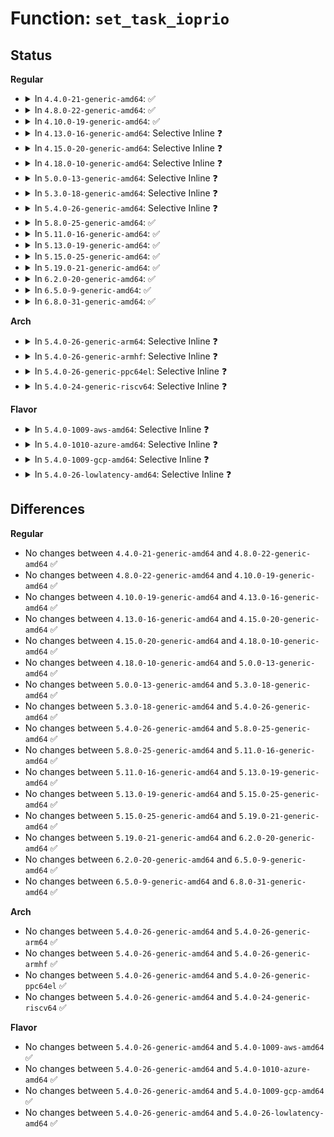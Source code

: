 # Function: <code>set_task_ioprio</code>

## Status
<b>Regular</b>
<ul>
<li>
<details>
<summary>In <code>4.4.0-21-generic-amd64</code>: ✅</summary>

```c
int set_task_ioprio(struct task_struct * task, int ioprio)
```

```json
{
  "name": "set_task_ioprio",
  "collision_type": "Unique Global",
  "inline_type": "No",
  "funcs": [
    {
      "addr": 18446744071582833552,
      "name": "set_task_ioprio",
      "external": true,
      "loc": "block/ioprio.c:32",
      "file": "block/ioprio.c",
      "inline": "seen, unknown",
      "caller_inline": [],
      "caller_func": [
        "fs/ext4/super.c:ext4_remount",
        "fs/ext4/super.c:ext4_fill_super",
        "block/ioprio.c:SyS_ioprio_set",
        "block/ioprio.c:SyS_ioprio_set",
        "block/ioprio.c:SyS_ioprio_set"
      ]
    }
  ],
  "symbols": [
    {
      "addr": 18446744071582833552,
      "name": "set_task_ioprio",
      "section": ".text",
      "bind": "STB_GLOBAL",
      "size": 150
    }
  ]
}
```
</details>
</li>
<li>
<details>
<summary>In <code>4.8.0-22-generic-amd64</code>: ✅</summary>

```c
int set_task_ioprio(struct task_struct * task, int ioprio)
```

```json
{
  "name": "set_task_ioprio",
  "collision_type": "Unique Global",
  "inline_type": "No",
  "funcs": [
    {
      "addr": 18446744071583113152,
      "name": "set_task_ioprio",
      "external": true,
      "loc": "block/ioprio.c:32",
      "file": "block/ioprio.c",
      "inline": "seen, unknown",
      "caller_inline": [],
      "caller_func": [
        "fs/ext4/super.c:ext4_remount",
        "fs/ext4/super.c:ext4_fill_super",
        "block/ioprio.c:SyS_ioprio_set",
        "block/ioprio.c:SyS_ioprio_set",
        "block/ioprio.c:SyS_ioprio_set"
      ]
    }
  ],
  "symbols": [
    {
      "addr": 18446744071583113152,
      "name": "set_task_ioprio",
      "section": ".text",
      "bind": "STB_GLOBAL",
      "size": 150
    }
  ]
}
```
</details>
</li>
<li>
<details>
<summary>In <code>4.10.0-19-generic-amd64</code>: ✅</summary>

```c
int set_task_ioprio(struct task_struct * task, int ioprio)
```

```json
{
  "name": "set_task_ioprio",
  "collision_type": "Unique Global",
  "inline_type": "No",
  "funcs": [
    {
      "addr": 18446744071583224864,
      "name": "set_task_ioprio",
      "external": true,
      "loc": "block/ioprio.c:32",
      "file": "block/ioprio.c",
      "inline": "seen, unknown",
      "caller_inline": [],
      "caller_func": [
        "fs/ext4/super.c:ext4_remount",
        "fs/ext4/super.c:ext4_fill_super",
        "block/ioprio.c:SyS_ioprio_set",
        "block/ioprio.c:SyS_ioprio_set",
        "block/ioprio.c:SyS_ioprio_set"
      ]
    }
  ],
  "symbols": [
    {
      "addr": 18446744071583224864,
      "name": "set_task_ioprio",
      "section": ".text",
      "bind": "STB_GLOBAL",
      "size": 150
    }
  ]
}
```
</details>
</li>
<li>
<details>
<summary>In <code>4.13.0-16-generic-amd64</code>: Selective Inline ❓</summary>

```c
int set_task_ioprio(struct task_struct * task, int ioprio)
```

```json
{
  "name": "set_task_ioprio",
  "collision_type": "Unique Global",
  "inline_type": "Selective",
  "funcs": [
    {
      "addr": 18446744071583278848,
      "name": "set_task_ioprio",
      "external": true,
      "loc": "block/ioprio.c:35",
      "file": "block/ioprio.c",
      "inline": "not declared, inlined",
      "caller_inline": [],
      "caller_func": [
        "fs/ext4/super.c:ext4_remount",
        "fs/ext4/super.c:ext4_fill_super",
        "block/ioprio.c:SyS_ioprio_set",
        "block/ioprio.c:SyS_ioprio_set",
        "block/ioprio.c:SyS_ioprio_set"
      ]
    }
  ],
  "symbols": [
    {
      "addr": 18446744071583278848,
      "name": "set_task_ioprio",
      "section": ".text",
      "bind": "STB_GLOBAL",
      "size": 152
    }
  ]
}
```
</details>
</li>
<li>
<details>
<summary>In <code>4.15.0-20-generic-amd64</code>: Selective Inline ❓</summary>

```c
int set_task_ioprio(struct task_struct * task, int ioprio)
```

```json
{
  "name": "set_task_ioprio",
  "collision_type": "Unique Global",
  "inline_type": "Selective",
  "funcs": [
    {
      "addr": 18446744071583459104,
      "name": "set_task_ioprio",
      "external": true,
      "loc": "block/ioprio.c:35",
      "file": "block/ioprio.c",
      "inline": "not declared, inlined",
      "caller_inline": [],
      "caller_func": [
        "fs/ext4/super.c:ext4_remount",
        "fs/ext4/super.c:ext4_fill_super",
        "block/ioprio.c:SyS_ioprio_set",
        "block/ioprio.c:SyS_ioprio_set",
        "block/ioprio.c:SyS_ioprio_set"
      ]
    }
  ],
  "symbols": [
    {
      "addr": 18446744071583459104,
      "name": "set_task_ioprio",
      "section": ".text",
      "bind": "STB_GLOBAL",
      "size": 152
    }
  ]
}
```
</details>
</li>
<li>
<details>
<summary>In <code>4.18.0-10-generic-amd64</code>: Selective Inline ❓</summary>

```c
int set_task_ioprio(struct task_struct * task, int ioprio)
```

```json
{
  "name": "set_task_ioprio",
  "collision_type": "Unique Global",
  "inline_type": "Selective",
  "funcs": [
    {
      "addr": 18446744071583670384,
      "name": "set_task_ioprio",
      "external": true,
      "loc": "block/ioprio.c:35",
      "file": "block/ioprio.c",
      "inline": "not declared, inlined",
      "caller_inline": [],
      "caller_func": [
        "fs/ext4/super.c:ext4_remount",
        "fs/ext4/super.c:ext4_fill_super",
        "block/ioprio.c:__ia32_sys_ioprio_set",
        "block/ioprio.c:__ia32_sys_ioprio_set",
        "block/ioprio.c:__ia32_sys_ioprio_set",
        "block/ioprio.c:__x64_sys_ioprio_set",
        "block/ioprio.c:__x64_sys_ioprio_set",
        "block/ioprio.c:__x64_sys_ioprio_set"
      ]
    }
  ],
  "symbols": [
    {
      "addr": 18446744071583670384,
      "name": "set_task_ioprio",
      "section": ".text",
      "bind": "STB_GLOBAL",
      "size": 152
    }
  ]
}
```
</details>
</li>
<li>
<details>
<summary>In <code>5.0.0-13-generic-amd64</code>: Selective Inline ❓</summary>

```c
int set_task_ioprio(struct task_struct * task, int ioprio)
```

```json
{
  "name": "set_task_ioprio",
  "collision_type": "Unique Global",
  "inline_type": "Selective",
  "funcs": [
    {
      "addr": 18446744071583777664,
      "name": "set_task_ioprio",
      "external": true,
      "loc": "block/ioprio.c:35",
      "file": "block/ioprio.c",
      "inline": "not declared, inlined",
      "caller_inline": [],
      "caller_func": [
        "fs/ext4/super.c:ext4_remount",
        "fs/ext4/super.c:ext4_fill_super",
        "block/ioprio.c:__ia32_sys_ioprio_set",
        "block/ioprio.c:__ia32_sys_ioprio_set",
        "block/ioprio.c:__ia32_sys_ioprio_set",
        "block/ioprio.c:__x64_sys_ioprio_set",
        "block/ioprio.c:__x64_sys_ioprio_set",
        "block/ioprio.c:__x64_sys_ioprio_set"
      ]
    }
  ],
  "symbols": [
    {
      "addr": 18446744071583777664,
      "name": "set_task_ioprio",
      "section": ".text",
      "bind": "STB_GLOBAL",
      "size": 152
    }
  ]
}
```
</details>
</li>
<li>
<details>
<summary>In <code>5.3.0-18-generic-amd64</code>: Selective Inline ❓</summary>

```c
int set_task_ioprio(struct task_struct * task, int ioprio)
```

```json
{
  "name": "set_task_ioprio",
  "collision_type": "Unique Global",
  "inline_type": "Selective",
  "funcs": [
    {
      "addr": 18446744071583967392,
      "name": "set_task_ioprio",
      "external": true,
      "loc": "block/ioprio.c:36",
      "file": "block/ioprio.c",
      "inline": "not declared, inlined",
      "caller_inline": [],
      "caller_func": [
        "fs/ext4/super.c:ext4_remount",
        "fs/ext4/super.c:ext4_fill_super",
        "block/ioprio.c:__ia32_sys_ioprio_set",
        "block/ioprio.c:__ia32_sys_ioprio_set",
        "block/ioprio.c:__ia32_sys_ioprio_set",
        "block/ioprio.c:__x64_sys_ioprio_set",
        "block/ioprio.c:__x64_sys_ioprio_set",
        "block/ioprio.c:__x64_sys_ioprio_set"
      ]
    }
  ],
  "symbols": [
    {
      "addr": 18446744071583967392,
      "name": "set_task_ioprio",
      "section": ".text",
      "bind": "STB_GLOBAL",
      "size": 149
    }
  ]
}
```
</details>
</li>
<li>
<details>
<summary>In <code>5.4.0-26-generic-amd64</code>: Selective Inline ❓</summary>

```c
int set_task_ioprio(struct task_struct * task, int ioprio)
```

```json
{
  "name": "set_task_ioprio",
  "collision_type": "Unique Global",
  "inline_type": "Selective",
  "funcs": [
    {
      "addr": 18446744071584070752,
      "name": "set_task_ioprio",
      "external": true,
      "loc": "block/ioprio.c:36",
      "file": "block/ioprio.c",
      "inline": "not declared, inlined",
      "caller_inline": [],
      "caller_func": [
        "fs/ext4/super.c:ext4_remount",
        "fs/ext4/super.c:ext4_fill_super",
        "block/ioprio.c:__ia32_sys_ioprio_set",
        "block/ioprio.c:__ia32_sys_ioprio_set",
        "block/ioprio.c:__ia32_sys_ioprio_set",
        "block/ioprio.c:__x64_sys_ioprio_set",
        "block/ioprio.c:__x64_sys_ioprio_set",
        "block/ioprio.c:__x64_sys_ioprio_set"
      ]
    }
  ],
  "symbols": [
    {
      "addr": 18446744071584070752,
      "name": "set_task_ioprio",
      "section": ".text",
      "bind": "STB_GLOBAL",
      "size": 149
    }
  ]
}
```
</details>
</li>
<li>
<details>
<summary>In <code>5.8.0-25-generic-amd64</code>: ✅</summary>

```c
int set_task_ioprio(struct task_struct * task, int ioprio)
```

```json
{
  "name": "set_task_ioprio",
  "collision_type": "Unique Global",
  "inline_type": "No",
  "funcs": [
    {
      "addr": 18446744071584463104,
      "name": "set_task_ioprio",
      "external": true,
      "loc": "block/ioprio.c:36",
      "file": "block/ioprio.c",
      "inline": "seen, unknown",
      "caller_inline": [],
      "caller_func": [
        "fs/ext4/super.c:ext4_remount",
        "fs/ext4/super.c:ext4_fill_super",
        "block/ioprio.c:__do_sys_ioprio_set",
        "block/ioprio.c:__do_sys_ioprio_set",
        "block/ioprio.c:__do_sys_ioprio_set"
      ]
    }
  ],
  "symbols": [
    {
      "addr": 18446744071584463104,
      "name": "set_task_ioprio",
      "section": ".text",
      "bind": "STB_GLOBAL",
      "size": 149
    }
  ]
}
```
</details>
</li>
<li>
<details>
<summary>In <code>5.11.0-16-generic-amd64</code>: ✅</summary>

```c
int set_task_ioprio(struct task_struct * task, int ioprio)
```

```json
{
  "name": "set_task_ioprio",
  "collision_type": "Unique Global",
  "inline_type": "No",
  "funcs": [
    {
      "addr": 18446744071584578144,
      "name": "set_task_ioprio",
      "external": true,
      "loc": "block/ioprio.c:36",
      "file": "block/ioprio.c",
      "inline": "seen, unknown",
      "caller_inline": [],
      "caller_func": [
        "fs/ext4/super.c:ext4_remount",
        "fs/ext4/super.c:ext4_fill_super",
        "block/ioprio.c:__do_sys_ioprio_set",
        "block/ioprio.c:__do_sys_ioprio_set",
        "block/ioprio.c:__do_sys_ioprio_set"
      ]
    }
  ],
  "symbols": [
    {
      "addr": 18446744071584578144,
      "name": "set_task_ioprio",
      "section": ".text",
      "bind": "STB_GLOBAL",
      "size": 159
    }
  ]
}
```
</details>
</li>
<li>
<details>
<summary>In <code>5.13.0-19-generic-amd64</code>: ✅</summary>

```c
int set_task_ioprio(struct task_struct * task, int ioprio)
```

```json
{
  "name": "set_task_ioprio",
  "collision_type": "Unique Global",
  "inline_type": "No",
  "funcs": [
    {
      "addr": 18446744071584610208,
      "name": "set_task_ioprio",
      "external": true,
      "loc": "block/ioprio.c:36",
      "file": "block/ioprio.c",
      "inline": "seen, unknown",
      "caller_inline": [],
      "caller_func": [
        "fs/ext4/super.c:ext4_remount",
        "fs/ext4/super.c:ext4_fill_super",
        "block/ioprio.c:__do_sys_ioprio_set",
        "block/ioprio.c:__do_sys_ioprio_set",
        "block/ioprio.c:__do_sys_ioprio_set"
      ]
    }
  ],
  "symbols": [
    {
      "addr": 18446744071584610208,
      "name": "set_task_ioprio",
      "section": ".text",
      "bind": "STB_GLOBAL",
      "size": 159
    }
  ]
}
```
</details>
</li>
<li>
<details>
<summary>In <code>5.15.0-25-generic-amd64</code>: ✅</summary>

```c
int set_task_ioprio(struct task_struct * task, int ioprio)
```

```json
{
  "name": "set_task_ioprio",
  "collision_type": "Unique Global",
  "inline_type": "No",
  "funcs": [
    {
      "addr": 18446744071585024576,
      "name": "set_task_ioprio",
      "external": true,
      "loc": "block/ioprio.c:36",
      "file": "block/ioprio.c",
      "inline": "seen, unknown",
      "caller_inline": [],
      "caller_func": [
        "fs/ext4/super.c:ext4_remount",
        "fs/ext4/super.c:ext4_fill_super",
        "block/ioprio.c:__do_sys_ioprio_set",
        "block/ioprio.c:__do_sys_ioprio_set",
        "block/ioprio.c:__do_sys_ioprio_set"
      ]
    }
  ],
  "symbols": [
    {
      "addr": 18446744071585024576,
      "name": "set_task_ioprio",
      "section": ".text",
      "bind": "STB_GLOBAL",
      "size": 159
    }
  ]
}
```
</details>
</li>
<li>
<details>
<summary>In <code>5.19.0-21-generic-amd64</code>: ✅</summary>

```c
int set_task_ioprio(struct task_struct * task, int ioprio)
```

```json
{
  "name": "set_task_ioprio",
  "collision_type": "Unique Global",
  "inline_type": "No",
  "funcs": [
    {
      "addr": 18446744071585650512,
      "name": "set_task_ioprio",
      "external": true,
      "loc": "block/blk-ioc.c:255",
      "file": "block/blk-ioc.c",
      "inline": "seen, unknown",
      "caller_inline": [],
      "caller_func": [
        "fs/ext4/super.c:__ext4_remount",
        "fs/ext4/super.c:__ext4_fill_super",
        "block/ioprio.c:__do_sys_ioprio_set",
        "block/ioprio.c:__do_sys_ioprio_set",
        "block/ioprio.c:__do_sys_ioprio_set"
      ]
    }
  ],
  "symbols": [
    {
      "addr": 18446744071585650512,
      "name": "set_task_ioprio",
      "section": ".text",
      "bind": "STB_GLOBAL",
      "size": 322
    }
  ]
}
```
</details>
</li>
<li>
<details>
<summary>In <code>6.2.0-20-generic-amd64</code>: ✅</summary>

```c
int set_task_ioprio(struct task_struct * task, int ioprio)
```

```json
{
  "name": "set_task_ioprio",
  "collision_type": "Unique Global",
  "inline_type": "No",
  "funcs": [
    {
      "addr": 18446744071586423616,
      "name": "set_task_ioprio",
      "external": true,
      "loc": "block/blk-ioc.c:255",
      "file": "block/blk-ioc.c",
      "inline": "seen, unknown",
      "caller_inline": [],
      "caller_func": [
        "fs/ext4/super.c:__ext4_remount",
        "fs/ext4/super.c:ext4_load_and_init_journal",
        "block/ioprio.c:__do_sys_ioprio_set",
        "block/ioprio.c:__do_sys_ioprio_set",
        "block/ioprio.c:__do_sys_ioprio_set"
      ]
    }
  ],
  "symbols": [
    {
      "addr": 18446744071586423616,
      "name": "set_task_ioprio",
      "section": ".text",
      "bind": "STB_GLOBAL",
      "size": 322
    }
  ]
}
```
</details>
</li>
<li>
<details>
<summary>In <code>6.5.0-9-generic-amd64</code>: ✅</summary>

```c
int set_task_ioprio(struct task_struct * task, int ioprio)
```

```json
{
  "name": "set_task_ioprio",
  "collision_type": "Unique Global",
  "inline_type": "No",
  "funcs": [
    {
      "addr": 18446744071586671168,
      "name": "set_task_ioprio",
      "external": true,
      "loc": "block/blk-ioc.c:251",
      "file": "block/blk-ioc.c",
      "inline": "seen, unknown",
      "caller_inline": [],
      "caller_func": [
        "fs/ext4/super.c:__ext4_remount",
        "fs/ext4/super.c:ext4_load_and_init_journal",
        "block/ioprio.c:__do_sys_ioprio_set",
        "block/ioprio.c:__do_sys_ioprio_set",
        "block/ioprio.c:__do_sys_ioprio_set"
      ]
    }
  ],
  "symbols": [
    {
      "addr": 18446744071586671168,
      "name": "set_task_ioprio",
      "section": ".text",
      "bind": "STB_GLOBAL",
      "size": 322
    }
  ]
}
```
</details>
</li>
<li>
<details>
<summary>In <code>6.8.0-31-generic-amd64</code>: ✅</summary>

```c
int set_task_ioprio(struct task_struct * task, int ioprio)
```

```json
{
  "name": "set_task_ioprio",
  "collision_type": "Unique Global",
  "inline_type": "No",
  "funcs": [
    {
      "addr": 18446744071586942064,
      "name": "set_task_ioprio",
      "external": true,
      "loc": "block/blk-ioc.c:251",
      "file": "block/blk-ioc.c",
      "inline": "seen, unknown",
      "caller_inline": [],
      "caller_func": [
        "fs/ext4/super.c:__ext4_remount",
        "fs/ext4/super.c:ext4_load_and_init_journal",
        "block/ioprio.c:__do_sys_ioprio_set",
        "block/ioprio.c:__do_sys_ioprio_set",
        "block/ioprio.c:__do_sys_ioprio_set"
      ]
    }
  ],
  "symbols": [
    {
      "addr": 18446744071586942064,
      "name": "set_task_ioprio",
      "section": ".text",
      "bind": "STB_GLOBAL",
      "size": 322
    }
  ]
}
```
</details>
</li>
</ul>
<b>Arch</b>
<ul>
<li>
<details>
<summary>In <code>5.4.0-26-generic-arm64</code>: Selective Inline ❓</summary>

```c
int set_task_ioprio(struct task_struct * task, int ioprio)
```

```json
{
  "name": "set_task_ioprio",
  "collision_type": "Unique Global",
  "inline_type": "Selective",
  "funcs": [
    {
      "addr": 18446603336495914096,
      "name": "set_task_ioprio",
      "external": true,
      "loc": "block/ioprio.c:36",
      "file": "block/ioprio.c",
      "inline": "not declared, inlined",
      "caller_inline": [],
      "caller_func": [
        "fs/ext4/super.c:ext4_remount",
        "fs/ext4/super.c:ext4_fill_super",
        "block/ioprio.c:__arm64_sys_ioprio_set",
        "block/ioprio.c:__arm64_sys_ioprio_set",
        "block/ioprio.c:__arm64_sys_ioprio_set"
      ]
    }
  ],
  "symbols": [
    {
      "addr": 18446603336495914096,
      "name": "set_task_ioprio",
      "section": ".text",
      "bind": "STB_GLOBAL",
      "size": 184
    }
  ]
}
```
</details>
</li>
<li>
<details>
<summary>In <code>5.4.0-26-generic-armhf</code>: Selective Inline ❓</summary>

```c
int set_task_ioprio(struct task_struct * task, int ioprio)
```

```json
{
  "name": "set_task_ioprio",
  "collision_type": "Unique Global",
  "inline_type": "Selective",
  "funcs": [
    {
      "addr": 3229256608,
      "name": "set_task_ioprio",
      "external": true,
      "loc": "block/ioprio.c:36",
      "file": "block/ioprio.c",
      "inline": "not declared, inlined",
      "caller_inline": [],
      "caller_func": [
        "fs/ext4/super.c:ext4_remount",
        "fs/ext4/super.c:ext4_fill_super",
        "block/ioprio.c:__se_sys_ioprio_set",
        "block/ioprio.c:__se_sys_ioprio_set",
        "block/ioprio.c:__se_sys_ioprio_set"
      ]
    }
  ],
  "symbols": [
    {
      "addr": 3229256608,
      "name": "set_task_ioprio",
      "section": ".text",
      "bind": "STB_GLOBAL",
      "size": 172
    }
  ]
}
```
</details>
</li>
<li>
<details>
<summary>In <code>5.4.0-26-generic-ppc64el</code>: Selective Inline ❓</summary>

```c
int set_task_ioprio(struct task_struct * task, int ioprio)
```

```json
{
  "name": "set_task_ioprio",
  "collision_type": "Unique Global",
  "inline_type": "Selective",
  "funcs": [
    {
      "addr": 13835058055290124016,
      "name": "set_task_ioprio",
      "external": true,
      "loc": "block/ioprio.c:36",
      "file": "block/ioprio.c",
      "inline": "not declared, inlined",
      "caller_inline": [],
      "caller_func": [
        "fs/ext4/super.c:ext4_remount",
        "fs/ext4/super.c:ext4_fill_super",
        "block/ioprio.c:__se_sys_ioprio_set",
        "block/ioprio.c:__se_sys_ioprio_set",
        "block/ioprio.c:__se_sys_ioprio_set"
      ]
    }
  ],
  "symbols": [
    {
      "addr": 13835058055290124016,
      "name": "set_task_ioprio",
      "section": ".text",
      "bind": "STB_GLOBAL",
      "size": 248
    }
  ]
}
```
</details>
</li>
<li>
<details>
<summary>In <code>5.4.0-24-generic-riscv64</code>: Selective Inline ❓</summary>

```c
int set_task_ioprio(struct task_struct * task, int ioprio)
```

```json
{
  "name": "set_task_ioprio",
  "collision_type": "Unique Global",
  "inline_type": "Selective",
  "funcs": [
    {
      "addr": 18446743936275027632,
      "name": "set_task_ioprio",
      "external": true,
      "loc": "block/ioprio.c:36",
      "file": "block/ioprio.c",
      "inline": "not declared, inlined",
      "caller_inline": [],
      "caller_func": [
        "fs/ext4/super.c:ext4_remount",
        "fs/ext4/super.c:ext4_fill_super",
        "block/ioprio.c:__se_sys_ioprio_set",
        "block/ioprio.c:__se_sys_ioprio_set",
        "block/ioprio.c:__se_sys_ioprio_set"
      ]
    }
  ],
  "symbols": [
    {
      "addr": 18446743936275027632,
      "name": "set_task_ioprio",
      "section": ".text",
      "bind": "STB_GLOBAL",
      "size": 146
    }
  ]
}
```
</details>
</li>
</ul>
<b>Flavor</b>
<ul>
<li>
<details>
<summary>In <code>5.4.0-1009-aws-amd64</code>: Selective Inline ❓</summary>

```c
int set_task_ioprio(struct task_struct * task, int ioprio)
```

```json
{
  "name": "set_task_ioprio",
  "collision_type": "Unique Global",
  "inline_type": "Selective",
  "funcs": [
    {
      "addr": 18446744071584039488,
      "name": "set_task_ioprio",
      "external": true,
      "loc": "block/ioprio.c:36",
      "file": "block/ioprio.c",
      "inline": "not declared, inlined",
      "caller_inline": [],
      "caller_func": [
        "fs/ext4/super.c:ext4_remount",
        "fs/ext4/super.c:ext4_fill_super",
        "block/ioprio.c:__ia32_sys_ioprio_set",
        "block/ioprio.c:__ia32_sys_ioprio_set",
        "block/ioprio.c:__ia32_sys_ioprio_set",
        "block/ioprio.c:__x64_sys_ioprio_set",
        "block/ioprio.c:__x64_sys_ioprio_set",
        "block/ioprio.c:__x64_sys_ioprio_set"
      ]
    }
  ],
  "symbols": [
    {
      "addr": 18446744071584039488,
      "name": "set_task_ioprio",
      "section": ".text",
      "bind": "STB_GLOBAL",
      "size": 149
    }
  ]
}
```
</details>
</li>
<li>
<details>
<summary>In <code>5.4.0-1010-azure-amd64</code>: Selective Inline ❓</summary>

```c
int set_task_ioprio(struct task_struct * task, int ioprio)
```

```json
{
  "name": "set_task_ioprio",
  "collision_type": "Unique Global",
  "inline_type": "Selective",
  "funcs": [
    {
      "addr": 18446744071583975248,
      "name": "set_task_ioprio",
      "external": true,
      "loc": "block/ioprio.c:36",
      "file": "block/ioprio.c",
      "inline": "not declared, inlined",
      "caller_inline": [],
      "caller_func": [
        "fs/ext4/super.c:ext4_remount",
        "fs/ext4/super.c:ext4_fill_super",
        "block/ioprio.c:__ia32_sys_ioprio_set",
        "block/ioprio.c:__ia32_sys_ioprio_set",
        "block/ioprio.c:__ia32_sys_ioprio_set",
        "block/ioprio.c:__x64_sys_ioprio_set",
        "block/ioprio.c:__x64_sys_ioprio_set",
        "block/ioprio.c:__x64_sys_ioprio_set"
      ]
    }
  ],
  "symbols": [
    {
      "addr": 18446744071583975248,
      "name": "set_task_ioprio",
      "section": ".text",
      "bind": "STB_GLOBAL",
      "size": 149
    }
  ]
}
```
</details>
</li>
<li>
<details>
<summary>In <code>5.4.0-1009-gcp-amd64</code>: Selective Inline ❓</summary>

```c
int set_task_ioprio(struct task_struct * task, int ioprio)
```

```json
{
  "name": "set_task_ioprio",
  "collision_type": "Unique Global",
  "inline_type": "Selective",
  "funcs": [
    {
      "addr": 18446744071584023248,
      "name": "set_task_ioprio",
      "external": true,
      "loc": "block/ioprio.c:36",
      "file": "block/ioprio.c",
      "inline": "not declared, inlined",
      "caller_inline": [],
      "caller_func": [
        "fs/ext4/super.c:ext4_remount",
        "fs/ext4/super.c:ext4_fill_super",
        "block/ioprio.c:__ia32_sys_ioprio_set",
        "block/ioprio.c:__ia32_sys_ioprio_set",
        "block/ioprio.c:__ia32_sys_ioprio_set",
        "block/ioprio.c:__x64_sys_ioprio_set",
        "block/ioprio.c:__x64_sys_ioprio_set",
        "block/ioprio.c:__x64_sys_ioprio_set"
      ]
    }
  ],
  "symbols": [
    {
      "addr": 18446744071584023248,
      "name": "set_task_ioprio",
      "section": ".text",
      "bind": "STB_GLOBAL",
      "size": 149
    }
  ]
}
```
</details>
</li>
<li>
<details>
<summary>In <code>5.4.0-26-lowlatency-amd64</code>: Selective Inline ❓</summary>

```c
int set_task_ioprio(struct task_struct * task, int ioprio)
```

```json
{
  "name": "set_task_ioprio",
  "collision_type": "Unique Global",
  "inline_type": "Selective",
  "funcs": [
    {
      "addr": 18446744071584125792,
      "name": "set_task_ioprio",
      "external": true,
      "loc": "block/ioprio.c:36",
      "file": "block/ioprio.c",
      "inline": "not declared, inlined",
      "caller_inline": [],
      "caller_func": [
        "fs/ext4/super.c:ext4_remount",
        "fs/ext4/super.c:ext4_fill_super",
        "block/ioprio.c:__ia32_sys_ioprio_set",
        "block/ioprio.c:__ia32_sys_ioprio_set",
        "block/ioprio.c:__ia32_sys_ioprio_set",
        "block/ioprio.c:__x64_sys_ioprio_set",
        "block/ioprio.c:__x64_sys_ioprio_set",
        "block/ioprio.c:__x64_sys_ioprio_set"
      ]
    }
  ],
  "symbols": [
    {
      "addr": 18446744071584125792,
      "name": "set_task_ioprio",
      "section": ".text",
      "bind": "STB_GLOBAL",
      "size": 167
    }
  ]
}
```
</details>
</li>
</ul>

## Differences
<b>Regular</b>
<ul>
<li>
No changes between <code>4.4.0-21-generic-amd64</code> and <code>4.8.0-22-generic-amd64</code> ✅
</li>
<li>
No changes between <code>4.8.0-22-generic-amd64</code> and <code>4.10.0-19-generic-amd64</code> ✅
</li>
<li>
No changes between <code>4.10.0-19-generic-amd64</code> and <code>4.13.0-16-generic-amd64</code> ✅
</li>
<li>
No changes between <code>4.13.0-16-generic-amd64</code> and <code>4.15.0-20-generic-amd64</code> ✅
</li>
<li>
No changes between <code>4.15.0-20-generic-amd64</code> and <code>4.18.0-10-generic-amd64</code> ✅
</li>
<li>
No changes between <code>4.18.0-10-generic-amd64</code> and <code>5.0.0-13-generic-amd64</code> ✅
</li>
<li>
No changes between <code>5.0.0-13-generic-amd64</code> and <code>5.3.0-18-generic-amd64</code> ✅
</li>
<li>
No changes between <code>5.3.0-18-generic-amd64</code> and <code>5.4.0-26-generic-amd64</code> ✅
</li>
<li>
No changes between <code>5.4.0-26-generic-amd64</code> and <code>5.8.0-25-generic-amd64</code> ✅
</li>
<li>
No changes between <code>5.8.0-25-generic-amd64</code> and <code>5.11.0-16-generic-amd64</code> ✅
</li>
<li>
No changes between <code>5.11.0-16-generic-amd64</code> and <code>5.13.0-19-generic-amd64</code> ✅
</li>
<li>
No changes between <code>5.13.0-19-generic-amd64</code> and <code>5.15.0-25-generic-amd64</code> ✅
</li>
<li>
No changes between <code>5.15.0-25-generic-amd64</code> and <code>5.19.0-21-generic-amd64</code> ✅
</li>
<li>
No changes between <code>5.19.0-21-generic-amd64</code> and <code>6.2.0-20-generic-amd64</code> ✅
</li>
<li>
No changes between <code>6.2.0-20-generic-amd64</code> and <code>6.5.0-9-generic-amd64</code> ✅
</li>
<li>
No changes between <code>6.5.0-9-generic-amd64</code> and <code>6.8.0-31-generic-amd64</code> ✅
</li>
</ul>
<b>Arch</b>
<ul>
<li>
No changes between <code>5.4.0-26-generic-amd64</code> and <code>5.4.0-26-generic-arm64</code> ✅
</li>
<li>
No changes between <code>5.4.0-26-generic-amd64</code> and <code>5.4.0-26-generic-armhf</code> ✅
</li>
<li>
No changes between <code>5.4.0-26-generic-amd64</code> and <code>5.4.0-26-generic-ppc64el</code> ✅
</li>
<li>
No changes between <code>5.4.0-26-generic-amd64</code> and <code>5.4.0-24-generic-riscv64</code> ✅
</li>
</ul>
<b>Flavor</b>
<ul>
<li>
No changes between <code>5.4.0-26-generic-amd64</code> and <code>5.4.0-1009-aws-amd64</code> ✅
</li>
<li>
No changes between <code>5.4.0-26-generic-amd64</code> and <code>5.4.0-1010-azure-amd64</code> ✅
</li>
<li>
No changes between <code>5.4.0-26-generic-amd64</code> and <code>5.4.0-1009-gcp-amd64</code> ✅
</li>
<li>
No changes between <code>5.4.0-26-generic-amd64</code> and <code>5.4.0-26-lowlatency-amd64</code> ✅
</li>
</ul>
